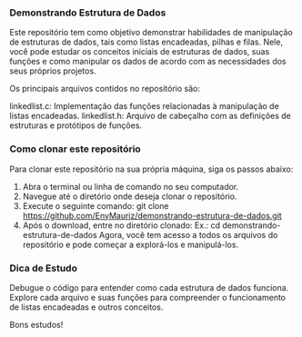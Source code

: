 ### Demonstrando Estrutura de Dados
Este repositório tem como objetivo demonstrar habilidades de manipulação de estruturas de dados, tais como listas encadeadas, pilhas e filas. Nele, você pode estudar os conceitos iniciais de estruturas de dados, suas funções e como manipular os dados de acordo com as necessidades dos seus próprios projetos.

Os principais arquivos contidos no repositório são:

linkedlist.c: Implementação das funções relacionadas à manipulação de listas encadeadas.
linkedlist.h: Arquivo de cabeçalho com as definições de estruturas e protótipos de funções.

### Como clonar este repositório
Para clonar este repositório na sua própria máquina, siga os passos abaixo:

1. Abra o terminal ou linha de comando no seu computador.
2. Navegue até o diretório onde deseja clonar o repositório.
3. Execute o seguinte comando: git clone https://github.com/EnyMauriz/demonstrando-estrutura-de-dados.git
4. Após o download, entre no diretório clonado: Ex.: cd demonstrando-estrutura-de-dados Agora, você tem acesso a todos os arquivos do repositório e pode começar a explorá-los e manipulá-los.

### Dica de Estudo
Debugue o código para entender como cada estrutura de dados funciona. Explore cada arquivo e suas funções para compreender o funcionamento de listas encadeadas e outros conceitos.

Bons estudos!
